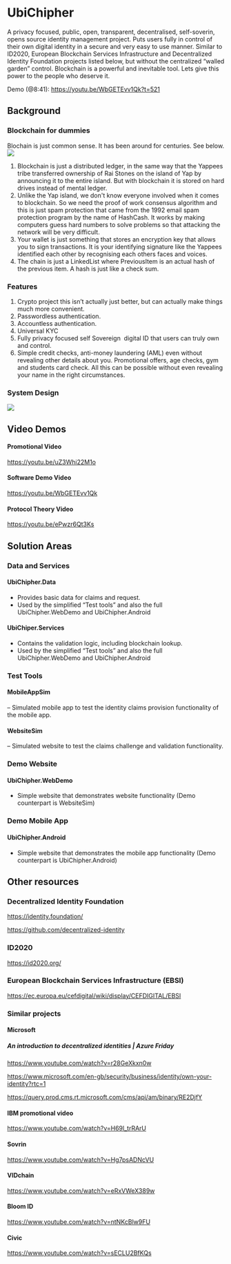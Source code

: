 # UbiChipher
A privacy focused, public, open, transparent, decentralised, self-soverin, opens source identity management project. Puts users fully in control of their own digital identity in a secure and very easy to use manner. Similar to ID2020, European Blockchain Services Infrastructure and Decentralized Identity Foundation projects listed below, but without the centralized “walled garden” control. Blockchain is a powerful and inevitable tool. Lets give this power to the people who deserve it. 

Demo (@8:41): https://youtu.be/WbGETEvv1Qk?t=521

## Background
### Blockchain for dummies
Blochain is just common sense. It has been around for centuries. See below.
![](Docs/Screenshot_20200523_111231_com.brave.browser.jpg)

1. Blockchain is just a distributed ledger, in the same way that the Yappees tribe transferred ownership of Rai Stones on the island of Yap by announcing it to the entire island. But with blockchain it is stored on hard drives instead of mental ledger.
2. Unlike the Yap island, we don't know everyone involved when it comes to blockchain. So we need the proof of work consensus algorithm and this is just spam protection that came from the 1992 email spam protection program by the name of HashCash. It works by making computers guess hard numbers to solve problems so that attacking the network will be very difficult. 
3. Your wallet is just something that stores an encryption key that allows you to sign transactions. It is your identifying signature like the Yappees identified each other by recognising each others faces and voices. 
4. The chain is just a LinkedList where PreviousItem is an actual hash of the previous item. A hash is just like a check sum.

### Features
1. Crypto project this isn’t actually just better, but can actually make things much more convenient.
2. Passwordless authentication.
3. Accountless authentication.
4. Universal KYC
5. Fully privacy focused self Sovereign  digital ID that users can truly own and control.
6.  Simple credit checks, anti-money laundering (AML) even without revealing other details about you. Promotional offers, age checks, gym and students card check. All this can be possible without even revealing your name in the right circumstances.

### System Design

![](Docs/System%20Diagram.png)

## Video Demos
#### Promotional Video

https://youtu.be/uZ3Whi22M1o

#### Software Demo Video

https://youtu.be/WbGETEvv1Qk

#### Protocol Theory Video

https://youtu.be/ePwzr6Qt3Ks


## Solution Areas
### Data and Services 
#### UbiChipher.Data

- Provides basic data for claims and request.
- Used by the simplified “Test tools” and also the full UbiChipher.WebDemo and UbiChipher.Android

#### UbiChiper.Services

- Contains the validation logic, including blockchain lookup.
- Used by the simplified “Test tools” and also the full UbiChipher.WebDemo and UbiChipher.Android

### Test Tools
#### MobileAppSim

– Simulated mobile app to test the identity claims provision functionality of the mobile app.

#### WebsiteSim

– Simulated website to test the claims challenge and validation functionality.

### Demo Website
#### UbiChipher.WebDemo

- Simple website that demonstrates website functionality (Demo counterpart is WebsiteSim)

### Demo Mobile App
#### UbiChipher.Android

- Simple website that demonstrates the mobile app functionality (Demo counterpart is UbiChipher.Android)

## Other resources
### Decentralized Identity Foundation

https://identity.foundation/

https://github.com/decentralized-identity

### ID2020

https://id2020.org/

### European Blockchain Services Infrastructure (EBSI)

https://ec.europa.eu/cefdigital/wiki/display/CEFDIGITAL/EBSI

### Similar projects

#### Microsoft
##### An introduction to decentralized identities | Azure Friday

https://www.youtube.com/watch?v=r28GeXkxn0w

https://www.microsoft.com/en-gb/security/business/identity/own-your-identity?rtc=1

https://query.prod.cms.rt.microsoft.com/cms/api/am/binary/RE2DjfY

#### IBM promotional video

https://www.youtube.com/watch?v=H69l_trRArU

#### Sovrin

https://www.youtube.com/watch?v=Hg7psADNcVU

#### VIDchain

https://www.youtube.com/watch?v=eRxVWeX389w

#### Bloom ID

https://www.youtube.com/watch?v=ntNKcBlw9FU

#### Civic

https://www.youtube.com/watch?v=sECLU2BfKQs

